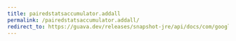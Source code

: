 ```yaml
---
title: pairedstatsaccumulator.addall
permalink: /pairedstatsaccumulator.addall/
redirect_to: https://guava.dev/releases/snapshot-jre/api/docs/com/google/common/math/PairedStatsAccumulator.html#addAll-com.google.common.math.PairedStats-
---
```

